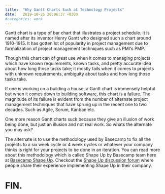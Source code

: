 ```yaml
---
title:  "Why Gantt Charts Suck at Technology Projects"
date:   2019-10-26 20:06:37 +0300
#categories: work
---
```

Gantt chart is a type of bar chart that illustrates a project schedule. It is named after its inventor Henry Gantt who designed such a chart around 1910-1915. It has gotten lot of popularity in project management due to formalization of project management techniques such as PMI's PMP.

Though this chart can of great use when it comes to managing projects which have known requirements, known tasks, and pretty accurate idea about how long those tasks take; it mostly fails when it comes to projects with unknown requirements, ambiguity about tasks and how long those tasks take. 

If one is working on a building a house, a Gantt chart is immensely helpful but when it comes down to building software, this chart is a failure. The magnitude of its failure is evident from the number of alternate project management techniques that have sprung up in the recent one to two decades. Such as Agile, Scrum, Kanban etc.

One more reason Gantt charts suck because they give an illusion of work being done, but just an illusion and not real work. So whats the alternate you may ask? 

The alternate is to use the methodology used by Basecamp to fix all the projects to a six week cycle or 4 week cycles or whatever your company thinks is right for your projects to be done in an iteration. You can read more about this methodology which is called Shape Up by Basecamp team here at [Basecamp Shape Up](https://basecamp.com/shapeup). Checkout the [Shape Up discussion forum](https://discourse.learnshapeup.com/) where people share their experience implementing Shape Up in their company.

# FIN.
